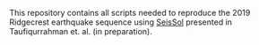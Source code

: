 This repository contains all scripts needed to reproduce the 2019 Ridgecrest earthquake sequence using 
[SeisSol](https://github.com/SeisSol/SeisSol) presented in Taufiqurrahman et. al. (in preparation).
